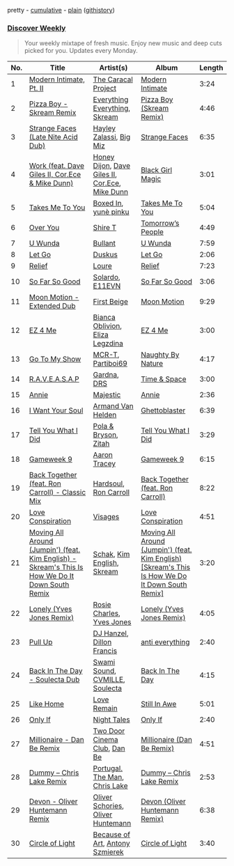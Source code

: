 pretty - [cumulative](/playlists/cumulative/Discover%20Weekly.md) - [plain](/playlists/plain/37i9dQZEVXcERLiUqU2pJX) ([githistory](https://github.githistory.xyz/vitokorn/spotify-playlist-archive/blob/master/playlists/plain/37i9dQZEVXcERLiUqU2pJX))

### [Discover Weekly](https://open.spotify.com/playlist/37i9dQZEVXcERLiUqU2pJX)

> Your weekly mixtape of fresh music. Enjoy new music and deep cuts picked for you. Updates every Monday.

| No. | Title | Artist(s) | Album | Length |
|---|---|---|---|---|
| 1 | [Modern Intimate, Pt. II](https://open.spotify.com/track/5z0uACJdHaTWhTNEe4zLG0) | [The Caracal Project](https://open.spotify.com/artist/1m3Z3kHjeDDFzKNWqvTlYN) | [Modern Intimate](https://open.spotify.com/album/2D77yGbe6FaKkkWjGQnYMs) | 3:24 |
| 2 | [Pizza Boy - Skream Remix](https://open.spotify.com/track/6XbOIXbjJYaAe9vIGc5oTg) | [Everything Everything](https://open.spotify.com/artist/1HOeqtP7tHkKNJNLzQ2tnr), [Skream](https://open.spotify.com/artist/2jbP92oFLWqPqogflK1wlW) | [Pizza Boy (Skream Remix)](https://open.spotify.com/album/41I7nSRXcoGU23zZFK4XVk) | 4:46 |
| 3 | [Strange Faces (Late Nite Acid Dub)](https://open.spotify.com/track/3j9mK1zEpkLKhPKNf8Dze8) | [Hayley Zalassi](https://open.spotify.com/artist/6CkWYOPGB6vgMNjXAYRfav), [Big Miz](https://open.spotify.com/artist/16bJAXH14R42AnpN0FtaQo) | [Strange Faces](https://open.spotify.com/album/35oKTmccKcrR2RqizXr60N) | 6:35 |
| 4 | [Work (feat. Dave Giles II, Cor.Ece & Mike Dunn)](https://open.spotify.com/track/27mpDozgyKGFOvQZbStbdc) | [Honey Dijon](https://open.spotify.com/artist/0XfQBWgzisaS9ltDV9bXAS), [Dave Giles II](https://open.spotify.com/artist/5tceE0eTO2p70lG8DTvehw), [Cor.Ece](https://open.spotify.com/artist/7kBeFHrKwVJsFTP5wpRYEv), [Mike Dunn](https://open.spotify.com/artist/55UOywvWbUD9c6C3NSGdft) | [Black Girl Magic](https://open.spotify.com/album/27hbmfsdUp1BKsCu2N4AFN) | 3:01 |
| 5 | [Takes Me To You](https://open.spotify.com/track/7z5fqVuCMLTqQyI3R6jmOW) | [Boxed In](https://open.spotify.com/artist/6bxYUbMVzrPTOmzwey8Hgh), [yunè pinku](https://open.spotify.com/artist/2sY4BbYrbvNVgsNzo6HddD) | [Takes Me To You](https://open.spotify.com/album/1LSqyxsEsVsJcx7wvt9b1x) | 5:04 |
| 6 | [Over You](https://open.spotify.com/track/2LxCIxNVIOW2c2e0jzVy6W) | [Shire T](https://open.spotify.com/artist/0AIim12jO78DuyyUYbHfAe) | [Tomorrow’s People](https://open.spotify.com/album/0qk4ovxWz0en2H2HIqz2wT) | 4:49 |
| 7 | [U Wunda](https://open.spotify.com/track/3ZDQB8V2PIcKouZkGrNrbX) | [Bullant](https://open.spotify.com/artist/7yNYzPpllrc7QPGN9HkyiO) | [U Wunda](https://open.spotify.com/album/6t8eFhpZmsSun79RyVGA2l) | 7:59 |
| 8 | [Let Go](https://open.spotify.com/track/4oZnV1W54b1TIn96i0KIwV) | [Duskus](https://open.spotify.com/artist/59MDSNIYoOY0WRYuodzJPD) | [Let Go](https://open.spotify.com/album/2itVxfPOWQrHr2X27J4ZhG) | 2:06 |
| 9 | [Relief](https://open.spotify.com/track/43kIZBCdjPYy2OdoJ8GPPY) | [Loure](https://open.spotify.com/artist/0oj4QK4zH3lghS2Oa418zZ) | [Relief](https://open.spotify.com/album/7b9N6UC8RGPzuvpq6zHbAP) | 7:23 |
| 10 | [So Far So Good](https://open.spotify.com/track/6NzM2e5qsOoCn4TG5XX2Mx) | [Solardo](https://open.spotify.com/artist/0oO1IaDOBSeI96HbnCa5pZ), [E11EVN](https://open.spotify.com/artist/6Xx4afrFly7ljWMyqVoZkj) | [So Far So Good](https://open.spotify.com/album/1SIcijucSaOA0qp7zDDhPB) | 3:06 |
| 11 | [Moon Motion - Extended Dub](https://open.spotify.com/track/4BRUt0EmC7QZD2ecilH0Mg) | [First Beige](https://open.spotify.com/artist/0QLkmmM8acu07MIT5GcSPT) | [Moon Motion](https://open.spotify.com/album/6eIupMUcfuEUmgM7Z1VDiU) | 9:29 |
| 12 | [EZ 4 Me](https://open.spotify.com/track/7atFLBiAaQxMyZP5zzVp3T) | [Bianca Oblivion](https://open.spotify.com/artist/4aoxM9H8u55MtDh7lkjj94), [Eliza Legzdina](https://open.spotify.com/artist/0oehZWYTU3DazM5gV7i6Op) | [EZ 4 Me](https://open.spotify.com/album/4LP7SRO9YsGGtDjvOMVWlg) | 3:00 |
| 13 | [Go To My Show](https://open.spotify.com/track/3VuasugUakAlXF7oZJ9qvV) | [MCR-T](https://open.spotify.com/artist/4m7q9onIm2bqhwHy9utqmw), [Partiboi69](https://open.spotify.com/artist/0CutULGVZ24wOr1HHYoEOL) | [Naughty By Nature](https://open.spotify.com/album/4PCp5e3eGGnykZEMGiCbkJ) | 4:17 |
| 14 | [R.A.V.E.A.S.A.P](https://open.spotify.com/track/5kDfmEwV51CNpuGaBLf6Zw) | [Gardna](https://open.spotify.com/artist/4thIP9ruwthrnBaBU9Wz8U), [DRS](https://open.spotify.com/artist/0WCfu8x76QX3CjVgiE3Hn2) | [Time & Space](https://open.spotify.com/album/5uiCCxwaSSTcwlfKGCvY3E) | 3:00 |
| 15 | [Annie](https://open.spotify.com/track/67sOB5aSq0ro6iuJJFDxXt) | [Majestic](https://open.spotify.com/artist/6QMABvTzixnxzsLYyhqRxI) | [Annie](https://open.spotify.com/album/4QLjVaY7Of8gVJDKjMxUi8) | 2:36 |
| 16 | [I Want Your Soul](https://open.spotify.com/track/0IEPZKXzr9GU0yTHVBJhSQ) | [Armand Van Helden](https://open.spotify.com/artist/3cQA9WH8liZfeja1DxcDYE) | [Ghettoblaster](https://open.spotify.com/album/4YGcgzLQfoctZUZH0a5K9w) | 6:39 |
| 17 | [Tell You What I Did](https://open.spotify.com/track/4cdTUcdzvpbVz9BJazc1ou) | [Pola & Bryson](https://open.spotify.com/artist/79PzyYqAyunWsVH4tY4vpr), [Zitah](https://open.spotify.com/artist/134jXtTPAypiWMWs2OozFJ) | [Tell You What I Did](https://open.spotify.com/album/7dkwus9p5TrJ10AO9hKrO0) | 3:29 |
| 18 | [Gameweek 9](https://open.spotify.com/track/544kDEoFcUGaFxjSRw6gLS) | [Aaron Tracey](https://open.spotify.com/artist/3bvGdgfylPZYJ2S4PLntqh) | [Gameweek 9](https://open.spotify.com/album/2AX2d47Y27T9knLKucH0oF) | 6:15 |
| 19 | [Back Together (feat. Ron Carroll) - Classic Mix](https://open.spotify.com/track/1PH8at6E0jy3rFPH66aH9m) | [Hardsoul](https://open.spotify.com/artist/1pOxKVLc0EXgcOSqyWOlKi), [Ron Carroll](https://open.spotify.com/artist/4GcXer1D6UzmWfW1wTqS9r) | [Back Together (feat. Ron Carroll)](https://open.spotify.com/album/6UAsBOuRtgAy0MMlTPOS7Z) | 8:22 |
| 20 | [Love Conspiration](https://open.spotify.com/track/2ztafS9ba55k5K2pZFYiuQ) | [Visages](https://open.spotify.com/artist/1QEJm4mWKmrboH7if0CYoL) | [Love Conspiration](https://open.spotify.com/album/2QVnzc77wuvWcq5Cwraenp) | 4:51 |
| 21 | [Moving All Around (Jumpin') (feat. Kim English) - Skream's This Is How We Do It Down South Remix](https://open.spotify.com/track/7kbsaLUpouwLku7pAXKKSC) | [Schak](https://open.spotify.com/artist/7gA8yMxRoBujfmpDLuLPvx), [Kim English](https://open.spotify.com/artist/1Tvhj4mF2pvvAT1InLbRKs), [Skream](https://open.spotify.com/artist/2jbP92oFLWqPqogflK1wlW) | [Moving All Around (Jumpin') (feat. Kim English) [Skream's This Is How We Do It Down South Remix]](https://open.spotify.com/album/2gFIG5ctxTEUvIQ5Pbo54A) | 3:20 |
| 22 | [Lonely (Yves Jones Remix)](https://open.spotify.com/track/2Lgdv8g6IH2cmLfxxfCrij) | [Rosie Charles](https://open.spotify.com/artist/5AEn8f24zdnUlXDKkCQrAd), [Yves Jones](https://open.spotify.com/artist/0YfOOQQVAb8lsVWvsd0NU3) | [Lonely (Yves Jones Remix)](https://open.spotify.com/album/1Lv7ZuTWAmlQnK103iKHL4) | 4:05 |
| 23 | [Pull Up](https://open.spotify.com/track/14ypcMSqXvuiGFcaMrGreK) | [DJ Hanzel](https://open.spotify.com/artist/6nxYdBHCGZ8bBM7sGhqxSC), [Dillon Francis](https://open.spotify.com/artist/5R3Hr2cnCCjt220Jmt2xLf) | [anti everything](https://open.spotify.com/album/2VhtWe9LsmM3Ckhdpj1Tqu) | 2:40 |
| 24 | [Back In The Day - Soulecta Dub](https://open.spotify.com/track/5W6xo2jngWB9pisV6Bys8W) | [Swami Sound](https://open.spotify.com/artist/67lCxLQeby3EZcCpig3rII), [CVMILLE](https://open.spotify.com/artist/5Lz2Klao37ArvAt73yMqNv), [Soulecta](https://open.spotify.com/artist/0lZSMQUghOj3ujE8UL2721) | [Back In The Day](https://open.spotify.com/album/7GO2u0PbT72fx53lxOotWz) | 4:15 |
| 25 | [Like Home](https://open.spotify.com/track/508OeMJ9H5UyJFanGj4njN) | [Love Remain](https://open.spotify.com/artist/5ELuqqizVx5FdajBcrBckx) | [Still In Awe](https://open.spotify.com/album/3NBut1GP2wa9o44GFBjwua) | 5:01 |
| 26 | [Only If](https://open.spotify.com/track/71IjhbDK0oLN0coG0NIJtO) | [Night Tales](https://open.spotify.com/artist/7lCWd42OYd5Rn7UbozbA6R) | [Only If](https://open.spotify.com/album/1eIMzWlRhSGZ2L6t5MdWEy) | 2:40 |
| 27 | [Millionaire - Dan Be Remix](https://open.spotify.com/track/5ziApOBxfLlhA3xCvvh5Eo) | [Two Door Cinema Club](https://open.spotify.com/artist/536BYVgOnRky0xjsPT96zl), [Dan Be](https://open.spotify.com/artist/7fLE3YVL4L4KWxAFU0EyGL) | [Millionaire (Dan Be Remix)](https://open.spotify.com/album/6o7zKpRToYStLq8ZwsZdlg) | 4:51 |
| 28 | [Dummy – Chris Lake Remix](https://open.spotify.com/track/0SmyaVrzL7j3R9k3pkJgUh) | [Portugal. The Man](https://open.spotify.com/artist/4kI8Ie27vjvonwaB2ePh8T), [Chris Lake](https://open.spotify.com/artist/5Igpc9iLZ3YGtKeYfSrrOE) | [Dummy – Chris Lake Remix](https://open.spotify.com/album/6XqbzujsQpFewramig6kUM) | 2:53 |
| 29 | [Devon - Oliver Huntemann Remix](https://open.spotify.com/track/0f7ifN4vXV4z2C52POeDQT) | [Oliver Schories](https://open.spotify.com/artist/0iTjLBepeGaLgZS18kxgRq), [Oliver Huntemann](https://open.spotify.com/artist/0NBGssQpgDczTsVEp4pCbR) | [Devon (Oliver Huntemann Remix)](https://open.spotify.com/album/1lRw2Qay0MuZHxFxkZQeEU) | 6:38 |
| 30 | [Circle of Light](https://open.spotify.com/track/6a6ui28fBRRlc0TcdXoIbM) | [Because of Art](https://open.spotify.com/artist/4Cmrx83CCgN8X1hkyhkUkq), [Antony Szmierek](https://open.spotify.com/artist/1odn2oz1bEsGWugQ8W3zhn) | [Circle of Light](https://open.spotify.com/album/1XJIRwvgrc6roiNKphMRHr) | 3:40 |